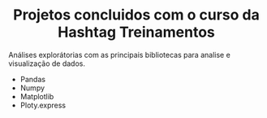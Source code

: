 <h1 align="center">Projetos concluidos com o curso da Hashtag Treinamentos </h1>

Análises explorátorias com as principais bibliotecas para analise e visualização de dados.

- Pandas
- Numpy
- Matplotlib
- Ploty.express




